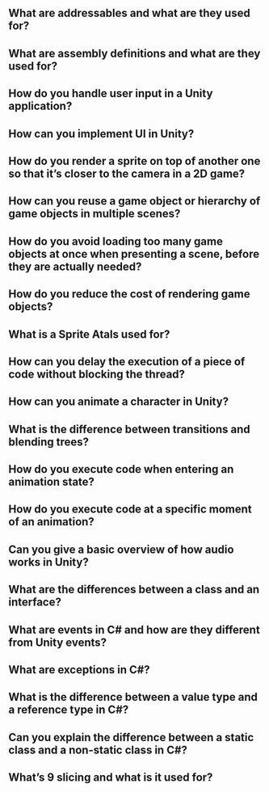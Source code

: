 ## What are addressables and what are they used for?

## What are assembly definitions and what are they used for?

## How do you handle user input in a Unity application?

## How can you implement UI in Unity?

## How do you render a sprite on top of another one so that it’s closer to the camera in a 2D game?

## How can you reuse a game object or hierarchy of game objects in multiple scenes?

## How do you avoid loading too many game objects at once when presenting a scene, before they are actually needed?

## How do you reduce the cost of rendering game objects?

## What is a Sprite Atals used for?

## How can you delay the execution of a piece of code without blocking the thread?

## How can you animate a character in Unity?

## What is the difference between transitions and blending trees?

## How do you execute code when entering an animation state?

## How do you execute code at a specific moment of an animation?

## Can you give a basic overview of how audio works in Unity?

## What are the differences between a class and an interface?

## What are events in C# and how are they different from Unity events?

## What are exceptions in C#?

## What is the difference between a value type and a reference type in C#?

## Can you explain the difference between a static class and a non-static class in C#?

## What’s 9 slicing and what is it used for?
